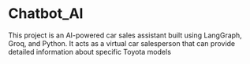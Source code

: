 # Chatbot_AI
This project is an AI-powered car sales assistant built using LangGraph, Groq, and Python. It acts as a virtual car salesperson that can provide detailed information about specific Toyota models 


